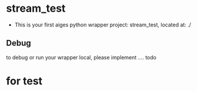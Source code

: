 # stream_test

* This is your first aiges python wrapper project: stream_test, located at: ./

## Debug

to debug or run your wrapper local, please implement .... todo
# for test